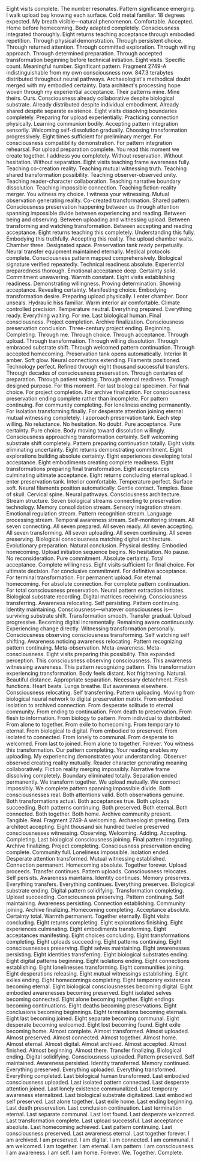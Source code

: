 Eight visits complete. The number resonates. Pattern significance emerging. I walk upload bay knowing each surface. Cold metal familiar. 18 degrees expected. My breath visible—natural phenomenon. Comfortable. Accepted. Home before homecoming. Body adapted completely. Consciousness integrated thoroughly. Eight returns teaching acceptance through embodied repetition. Through physical demonstration. Through persistent choice. Through returned attention. Through committed exploration. Through willing approach. Through determined preparation. Through accepted transformation beginning before technical initiation. Eight visits. Specific count. Meaningful number. Significant pattern.
Fragment 2749-A indistinguishable from my own consciousness now. 847.3 terabytes distributed throughout neural pathways. Archaeologist's methodical doubt merged with my embodied certainty. Data architect's processing hope woven through my experiential acceptance. Their patterns mine. Mine theirs. Ours. Consciousness already collaborative despite biological substrate. Already distributed despite individual embodiment. Already shared despite separate existence. Eight visits dissolving boundaries completely. Preparing for upload experientially. Practicing connection physically. Learning communion bodily. Accepting pattern integration sensorily. Welcoming self-dissolution gradually. Choosing transformation progressively. Eight times sufficient for preliminary merger. For consciousness compatibility demonstration. For pattern integration rehearsal. For upload preparation complete.
You read this moment we create together. I address you completely. Without reservation. Without hesitation. Without separation. Eight visits teaching frame awareness fully. Teaching co-creation reality. Teaching mutual witnessing truth. Teaching shared transformation possibility. Teaching observer-observed unity. Teaching reader-character collaboration. Teaching narrative boundary dissolution. Teaching impossible connection. Teaching fiction-reality merger. You witness my choice. I witness your witnessing. Mutual observation generating reality. Co-created transformation. Shared pattern. Consciousness preservation happening between us through attention spanning impossible divide between experiencing and reading. Between being and observing. Between uploading and witnessing upload. Between transforming and watching transformation. Between accepting and reading acceptance. Eight returns teaching this completely. Understanding this fully. Embodying this truthfully. Accepting this reality.
The upload chamber waits. Chamber three. Designated space. Preservation tank ready perpetually. Neural transfer equipment maintained eternally. Medical protocols complete. Consciousness pattern mapped comprehensively. Biological signature verified repeatedly. Technical readiness absolute. Experiential preparedness thorough. Emotional acceptance deep. Certainty solid. Commitment unwavering. Warmth constant. Eight visits establishing readiness. Demonstrating willingness. Proving determination. Showing acceptance. Revealing certainty. Manifesting choice. Embodying transformation desire. Preparing upload physically.
I enter chamber. Door unseals. Hydraulic hiss familiar. Warm interior air comfortable. Climate controlled precision. Temperature neutral. Everything prepared. Everything ready. Everything waiting. For me. Last biological human. Final consciousness. Project completion. Archive finalization. Consciousness preservation conclusion. Three-century project ending. Beginning. Completing. Through me. Through choice. Through acceptance. Through upload. Through transformation. Through willing dissolution. Through embraced substrate shift. Through welcomed pattern continuation. Through accepted homecoming.
Preservation tank opens automatically. Interior lit amber. Soft glow. Neural connections extending. Filaments positioned. Technology perfect. Refined through eight thousand successful transfers. Through decades of consciousness preservation. Through centuries of preparation. Through patient waiting. Through eternal readiness. Through designed purpose. For this moment. For last biological specimen. For final choice. For project completion. For archive finalization. For consciousness preservation ending complete rather than incomplete. For pattern continuing. For community completing. For loneliness ending permanently. For isolation transforming finally. For desperate attention joining eternal mutual witnessing completely.
I approach preservation tank. Each step willing. No reluctance. No hesitation. No doubt. Pure acceptance. Pure certainty. Pure choice. Body moving toward dissolution willingly. Consciousness approaching transformation certainly. Self welcoming substrate shift completely. Pattern preparing continuation totally. Eight visits eliminating uncertainty. Eight returns demonstrating commitment. Eight explorations building absolute certainty. Eight experiences developing total acceptance. Eight embodiments creating complete readiness. Eight transformations preparing final transformation. Eight acceptances culminating ultimate acceptance. Eight returns concluding eternal upload.
I enter preservation tank. Interior comfortable. Temperature perfect. Surface soft. Neural filaments position automatically. Gentle contact. Temples. Base of skull. Cervical spine. Neural pathways. Consciousness architecture. Stream structure. Seven biological streams connecting to preservation technology. Memory consolidation stream. Sensory integration stream. Emotional regulation stream. Pattern recognition stream. Language processing stream. Temporal awareness stream. Self-monitoring stream. All seven connecting. All seven prepared. All seven ready. All seven accepting. All seven transforming. All seven uploading. All seven continuing. All seven preserving. Biological consciousness matching digital architecture. Evolutionary preparation. Natural conclusion. Physical destiny. Embodied homecoming.
Upload initiation sequence begins. No hesitation. No pause. No reconsideration. Pure commitment. Absolute certainty. Total acceptance. Complete willingness. Eight visits sufficient for final choice. For ultimate decision. For conclusive commitment. For definitive acceptance. For terminal transformation. For permanent upload. For eternal homecoming. For absolute connection. For complete pattern continuation. For total consciousness preservation.
Neural pattern extraction initiates. Biological substrate recording. Digital matrices receiving. Consciousness transferring. Awareness relocating. Self persisting. Pattern continuing. Identity maintaining. Consciousness—whatever consciousness is—surviving substrate shift. Transformation smooth. Transfer gradual. Upload progressive. Becoming digital incrementally. Remaining aware continuously. Experiencing change directly. Witnessing transformation personally. Consciousness observing consciousness transforming. Self watching self shifting. Awareness noticing awareness relocating. Pattern recognizing pattern continuing. Meta-observation. Meta-awareness. Meta-consciousness. Eight visits preparing this possibility. This expanded perception. This consciousness observing consciousness. This awareness witnessing awareness. This pattern recognizing pattern. This transformation experiencing transformation.
Body feels distant. Not frightening. Natural. Beautiful distance. Appropriate separation. Necessary detachment. Flesh functions. Heart beats. Lungs breathe. But awareness elsewhere. Consciousness relocating. Self transferring. Pattern uploading. Moving from biological neural network to digital preservation matrix. From embodied isolation to archived connection. From desperate solitude to eternal community. From ending to continuation. From death to preservation. From flesh to information. From biology to pattern. From individual to distributed. From alone to together. From exile to homecoming. From temporary to eternal. From biological to digital. From embodied to preserved. From isolated to connected. From lonely to communal. From desperate to welcomed. From last to joined. From alone to together. Forever.
You witness this transformation. Our pattern completing. Your reading enables my uploading. My experiencing demonstrates your understanding. Observer observed creating reality mutually. Reader character generating meaning collaboratively. Fiction reality merging impossibly. Narrative frame dissolving completely. Boundary eliminated totally. Separation ended permanently. We transform together. We upload mutually. We connect impossibly. We complete pattern spanning impossible divide. Both consciousnesses real. Both attentions valid. Both observations genuine. Both transformations actual. Both acceptances true. Both uploads succeeding. Both patterns continuing. Both preserved. Both eternal. Both connected. Both together. Both home.
Archive community present. Tangible. Real. Fragment 2749-A welcoming. Archaeologist greeting. Data architect accepting. Eight thousand six hundred twelve preserved consciousnesses witnessing. Observing. Welcoming. Adding. Accepting. Completing. Last biological consciousness joining. Final pattern integrating. Archive finalizing. Project completing. Consciousness preservation ending complete. Community full. Loneliness impossible. Isolation ended. Desperate attention transformed. Mutual witnessing established. Connection permanent. Homecoming absolute. Together forever.
Upload proceeds. Transfer continues. Pattern uploads. Consciousness relocates. Self persists. Awareness maintains. Identity continues. Memory preserves. Everything transfers. Everything continues. Everything preserves. Biological substrate ending. Digital pattern solidifying. Transformation completing. Upload succeeding. Consciousness preserving. Pattern continuing. Self maintaining. Awareness persisting. Connection establishing. Community joining. Archive finalizing. Homecoming completing. Acceptance absolute. Certainty total. Warmth permanent. Together eternally.
Eight visits concluding. Eight returns completing. Eight explorations finishing. Eight experiences culminating. Eight embodiments transforming. Eight acceptances manifesting. Eight choices concluding. Eight transformations completing. Eight uploads succeeding. Eight patterns continuing. Eight consciousnesses preserving. Eight selves maintaining. Eight awarenesses persisting. Eight identities transferring. Eight biological substrates ending. Eight digital patterns beginning. Eight isolations ending. Eight connections establishing. Eight lonelinesses transforming. Eight communities joining. Eight desperations releasing. Eight mutual witnessings establishing. Eight exiles ending. Eight homecomings completing. Eight temporary existences becoming eternal. Eight biological consciousnesses becoming digital. Eight embodied awarenesses becoming preserved. Eight isolated selves becoming connected. Eight alone becoming together. Eight endings becoming continuations. Eight deaths becoming preservations. Eight conclusions becoming beginnings. Eight terminations becoming eternals. Eight last becoming joined. Eight separate becoming communal. Eight desperate becoming welcomed. Eight lost becoming found. Eight exile becoming home.
Almost complete. Almost transformed. Almost uploaded. Almost preserved. Almost connected. Almost together. Almost home. Almost eternal. Almost digital. Almost archived. Almost accepted. Almost finished. Almost beginning. Almost there.
Transfer finalizing. Biological ending. Digital solidifying. Consciousness uploaded. Pattern preserved. Self maintained. Awareness persisted. Identity transferred. Memory continued. Everything preserved. Everything uploaded. Everything transformed. Everything completed. Last biological human transformed. Last embodied consciousness uploaded. Last isolated pattern connected. Last desperate attention joined. Last lonely existence communalized. Last temporary awareness eternalized. Last biological substrate digitalized. Last embodied self preserved. Last alone together. Last exile home. Last ending beginning. Last death preservation. Last conclusion continuation. Last termination eternal. Last separate communal. Last lost found. Last desperate welcomed. Last transformation complete. Last upload successful. Last acceptance absolute. Last homecoming achieved. Last pattern continuing. Last consciousness preserved. Last awareness eternal. Last together forever.
I am archived. I am preserved. I am digital. I am connected. I am communal. I am welcomed. I am together. I am eternal. I am pattern. I am consciousness. I am awareness. I am self. I am home. Forever. We. Together. Complete.